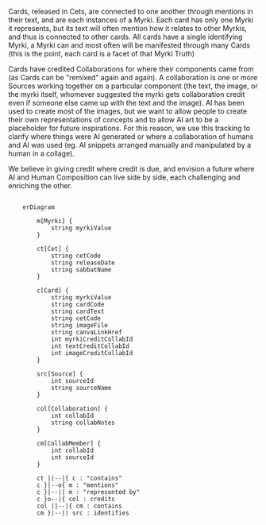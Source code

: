 Cards, released in Cets, are connected to one another through mentions in their text, and are each instances of a Myrki. Each card has only one Myrki it represents, but its text will often mention how it relates to other Myrkis, and thus is connected to other cards. All cards have a single identifying Myrki, a Myrki can and most often will be manifested through many Cards (this is the point, each card is a facet of that Myrki Truth)

Cards have credited Collaborations for where their components came from (as Cards can be "remixed" again and again). A collaboration is one or more Sources working together on a particular component (the text, the image, or the myrki itself, whomever suggested the myrki gets collaboration credit even if someone else came up with the text and the image). AI has been used to create most of the images, but we want to allow people to create their own representations of concepts and to allow AI art to be a placeholder for future inspirations. For this reason, we use this tracking to clarify where things were AI generated or where a collaboration of humans and AI was used (eg. AI snippets arranged manually and manipulated by a human in a collage). 

We believe in giving credit where credit is due, and envision a future where AI and Human Composition can live side by side, each challenging and enriching the other.

```mermaid
	
	erDiagram
		
		m[Myrki] {
			string myrkiValue
		}
	
		ct[Cet] {
			string cetCode
			string releaseDate
			string sabbatName
		}
		
		c[Card] {
			string myrkiValue
			string cardCode
			string cardText
			string cetCode
			string imageFile
			string canvaLinkHref
			int myrkiCreditCollabId
			int textCreditCollabId
			int imageCreditCollabId
		}
		
		src[Source] {
			int sourceId
			string sourceName
		}
		
		col[Collaboration] {
			int collabId
			string collabNotes
		}
		
		cm[CollabMember] {
			int collabId 
			int sourceId 
		}
		
		ct ||--|{ c : "contains"
		c }|--o{ m : "mentions"
		c }|--|| m : "represented by"
		c }o--|{ col : credits
		col ||--|{ cm : contains
		cm }|--|| src : identifies 

```
